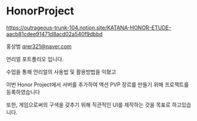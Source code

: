 # HonorProject
https://outrageous-trunk-104.notion.site/KATANA-HONOR-ETUDE-aacb81cdee91471d8acd02a540f9dbbd

홍상범
qrer321@naver.com

언리얼 포트폴리오 입니다.
 
수업을 통해 언리얼의 사용법 및 활용방법을 익혔고

이번 Honor Project에서 서버를 추가하여 액션 PVP 장르를 만들기 위해 프로젝트를 등록하였습니다

또한, 게임으로써의 구색을 갖추기 위해 직관적인 UI를 제작하는 것을 목표로 하고있습니다.

